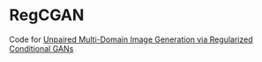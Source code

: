 # RegCGAN
Code for [Unpaired Multi-Domain Image Generation via Regularized Conditional GANs](https://arxiv.org/abs/1805.02456) 
